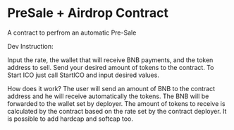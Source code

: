 # PreSale + Airdrop Contract
A contract to perfrom an automatic Pre-Sale

Dev Instruction:

  Input the rate, the wallet that will receive BNB payments, and the token address to sell.
  Send your desired amount of tokens to the contract. To Start ICO just call StartICO and input desired values.

How does it work?
 The user will send an amount of BNB to the contract address and he will receive automatically the tokens. The BNB will be forwarded 
  to the wallet set by deployer.
  The amount of tokens to receive is calculated by the contract based on the rate set by the contract deployer.
  It is  possible to add hardcap and softcap too.
